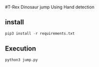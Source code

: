 #T-Rex Dinosaur jump Using Hand detection
## install 
```python
pip3 install -r requirements.txt
```
## Execution
```python
python3 jump.py
```
